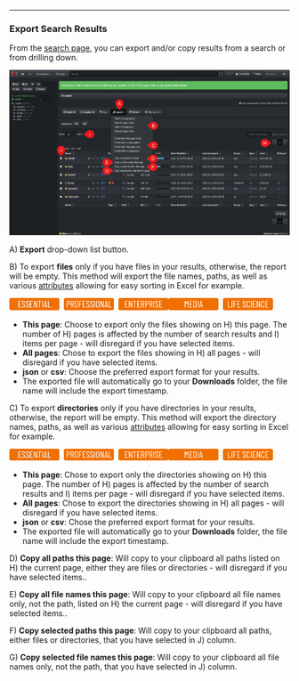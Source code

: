 <p id="export"></p>

___
### Export Search Results

From the [search page](#results_pane), you can export and/or copy results from a search or from drilling down.

![Image: Export Search Results](images/image_file_search_results_export.png)

A) **Export** drop-down list button.

B) To export  **files**  only if you have files in your results, otherwise, the report will be empty. This method will export the file names, paths, as well as various [attributes](#attributes) allowing for easy sorting in Excel for example.

<img src="images/button_edition_essential.png" width="90">&nbsp;&nbsp;<img src="images/button_edition_professional.png" width="90">&nbsp;&nbsp;<img src="images/button_edition_enterprise.png" width="90"><img src="images/button_edition_media.png" width="90">&nbsp;&nbsp;<img src="images/button_edition_life_science.png" width="90">

  - **This page**: Choose to export only the files showing on H) this page. The number of H) pages is affected by the number of search results and I) items per page - will disregard if you have selected items.
  - **All pages**: Chose to export the files showing in H) all pages - will disregard if you have selected items.
  - **json** or  **csv**: Choose the preferred export format for your results.
  - The exported file will automatically go to your  **Downloads**  folder, the file name will include the export timestamp.

C) To export  **directories**  only if you have directories in your results, otherwise, the report will be empty. This method will export the directory names, paths, as well as various [attributes](#attributes) allowing for easy sorting in Excel for example.

<img src="images/button_edition_essential.png" width="90">&nbsp;&nbsp;<img src="images/button_edition_professional.png" width="90">&nbsp;&nbsp;<img src="images/button_edition_enterprise.png" width="90"><img src="images/button_edition_media.png" width="90">&nbsp;&nbsp;<img src="images/button_edition_life_science.png" width="90">

  - **This page**: Chose to export only the directories showing on H) this page. The number of H) pages is affected by the number of search results and I) items per page - will disregard if you have selected items.
  - **All pages**: Chose to export the directories showing in H) all pages - will disregard if you have selected items.
  - **json** or  **csv**: Chose the preferred export format for your results.
  - The exported file will automatically go to your  **Downloads**  folder, the file name will include the export timestamp.

D) **Copy all paths this page**: Will copy to your clipboard all paths listed on H) the current page, either they are files or directories - will disregard if you have selected items..

E) **Copy all file names this page**: Will copy to your clipboard all file names only, not the path, listed on H) the current page - will disregard if you have selected items..

F) **Copy selected paths this page**: Will copy to your clipboard all paths, either files or directories, that you have selected in J) column.

G) **Copy selected file names this page**: Will copy to your clipboard all file names only, not the path, that you have selected in J) column.
